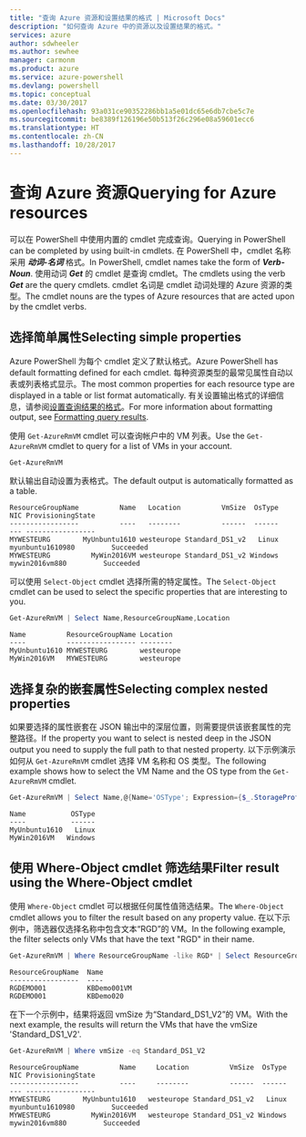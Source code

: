 ```yaml
---
title: "查询 Azure 资源和设置结果的格式 | Microsoft Docs"
description: "如何查询 Azure 中的资源以及设置结果的格式。"
services: azure
author: sdwheeler
ms.author: sewhee
manager: carmonm
ms.product: azure
ms.service: azure-powershell
ms.devlang: powershell
ms.topic: conceptual
ms.date: 03/30/2017
ms.openlocfilehash: 93a031ce90352286bb1a5e01dc65e6db7cbe5c7e
ms.sourcegitcommit: be8389f126196e50b513f26c296e08a59601ecc6
ms.translationtype: HT
ms.contentlocale: zh-CN
ms.lasthandoff: 10/28/2017
---
```

# <a name="querying-for-azure-resources"></a><span data-ttu-id="8013a-103">查询 Azure 资源</span><span class="sxs-lookup"><span data-stu-id="8013a-103">Querying for Azure resources</span></span>

<span data-ttu-id="8013a-104">可以在 PowerShell 中使用内置的 cmdlet 完成查询。</span><span class="sxs-lookup"><span data-stu-id="8013a-104">Querying in PowerShell can be completed by using built-in cmdlets.</span></span> <span data-ttu-id="8013a-105">在 PowerShell 中，cmdlet 名称采用 **_动词-名词_** 格式。</span><span class="sxs-lookup"><span data-stu-id="8013a-105">In PowerShell, cmdlet names take the form of **_Verb-Noun_**.</span></span> <span data-ttu-id="8013a-106">使用动词 **_Get_** 的 cmdlet 是查询 cmdlet。</span><span class="sxs-lookup"><span data-stu-id="8013a-106">The cmdlets using the verb **_Get_** are the query cmdlets.</span></span> <span data-ttu-id="8013a-107">cmdlet 名词是 cmdlet 动词处理的 Azure 资源的类型。</span><span class="sxs-lookup"><span data-stu-id="8013a-107">The cmdlet nouns are the types of Azure resources that are acted upon by the cmdlet verbs.</span></span>


## <a name="selecting-simple-properties"></a><span data-ttu-id="8013a-108">选择简单属性</span><span class="sxs-lookup"><span data-stu-id="8013a-108">Selecting simple properties</span></span>

<span data-ttu-id="8013a-109">Azure PowerShell 为每个 cmdlet 定义了默认格式。</span><span class="sxs-lookup"><span data-stu-id="8013a-109">Azure PowerShell has default formatting defined for each cmdlet.</span></span> <span data-ttu-id="8013a-110">每种资源类型的最常见属性自动以表或列表格式显示。</span><span class="sxs-lookup"><span data-stu-id="8013a-110">The most common properties for each resource type are displayed in a table or list format automatically.</span></span> <span data-ttu-id="8013a-111">有关设置输出格式的详细信息，请参阅[设置查询结果的格式](formatting-output.md)。</span><span class="sxs-lookup"><span data-stu-id="8013a-111">For more information about formatting output, see [Formatting query results](formatting-output.md).</span></span>

<span data-ttu-id="8013a-112">使用 `Get-AzureRmVM` cmdlet 可以查询帐户中的 VM 列表。</span><span class="sxs-lookup"><span data-stu-id="8013a-112">Use the `Get-AzureRmVM` cmdlet to query for a list of VMs in your account.</span></span>

```powershell
Get-AzureRmVM
```

<span data-ttu-id="8013a-113">默认输出自动设置为表格式。</span><span class="sxs-lookup"><span data-stu-id="8013a-113">The default output is automatically formatted as a table.</span></span>

```
ResourceGroupName          Name   Location          VmSize  OsType              NIC ProvisioningState
-----------------          ----   --------          ------  ------              --- -----------------
MYWESTEURG        MyUnbuntu1610 westeurope Standard_DS1_v2   Linux myunbuntu1610980         Succeeded
MYWESTEURG          MyWin2016VM westeurope Standard_DS1_v2 Windows   mywin2016vm880         Succeeded
```

<span data-ttu-id="8013a-114">可以使用 `Select-Object` cmdlet 选择所需的特定属性。</span><span class="sxs-lookup"><span data-stu-id="8013a-114">The `Select-Object` cmdlet can be used to select the specific properties that are interesting to you.</span></span>

```powershell
Get-AzureRmVM | Select Name,ResourceGroupName,Location
```

```
Name          ResourceGroupName Location
----          ----------------- --------
MyUnbuntu1610 MYWESTEURG        westeurope
MyWin2016VM   MYWESTEURG        westeurope
```

## <a name="selecting-complex-nested-properties"></a><span data-ttu-id="8013a-115">选择复杂的嵌套属性</span><span class="sxs-lookup"><span data-stu-id="8013a-115">Selecting complex nested properties</span></span>

<span data-ttu-id="8013a-116">如果要选择的属性嵌套在 JSON 输出中的深层位置，则需要提供该嵌套属性的完整路径。</span><span class="sxs-lookup"><span data-stu-id="8013a-116">If the property you want to select is nested deep in the JSON output you need to supply the full path to that nested property.</span></span> <span data-ttu-id="8013a-117">以下示例演示如何从 `Get-AzureRmVM` cmdlet 选择 VM 名称和 OS 类型。</span><span class="sxs-lookup"><span data-stu-id="8013a-117">The following example shows how to select the VM Name and the OS type from the `Get-AzureRmVM` cmdlet.</span></span>

```powershell
Get-AzureRmVM | Select Name,@{Name='OSType'; Expression={$_.StorageProfile.OSDisk.OSType}}
```

```
Name           OSType
----           ------
MyUnbuntu1610   Linux
MyWin2016VM   Windows
```

## <a name="filter-result-using-the-where-object-cmdlet"></a><span data-ttu-id="8013a-118">使用 Where-Object cmdlet 筛选结果</span><span class="sxs-lookup"><span data-stu-id="8013a-118">Filter result using the Where-Object cmdlet</span></span>

<span data-ttu-id="8013a-119">使用 `Where-Object` cmdlet 可以根据任何属性值筛选结果。</span><span class="sxs-lookup"><span data-stu-id="8013a-119">The `Where-Object` cmdlet allows you to filter the result based on any property value.</span></span> <span data-ttu-id="8013a-120">在以下示例中，筛选器仅选择名称中包含文本“RGD”的 VM。</span><span class="sxs-lookup"><span data-stu-id="8013a-120">In the following example, the filter selects only VMs that have the text "RGD" in their name.</span></span>

```powershell
Get-AzureRmVM | Where ResourceGroupName -like RGD* | Select ResourceGroupName,Name
```

```
ResourceGroupName  Name
-----------------  ----
RGDEMO001          KBDemo001VM
RGDEMO001          KBDemo020
```

<span data-ttu-id="8013a-121">在下一个示例中，结果将返回 vmSize 为“Standard_DS1_V2”的 VM。</span><span class="sxs-lookup"><span data-stu-id="8013a-121">With the next example, the results will return the VMs that have the vmSize 'Standard_DS1_V2'.</span></span>

```powershell
Get-AzureRmVM | Where vmSize -eq Standard_DS1_V2
```

```
ResourceGroupName          Name     Location          VmSize  OsType              NIC ProvisioningState
-----------------          ----     --------          ------  ------              --- -----------------
MYWESTEURG        MyUnbuntu1610   westeurope Standard_DS1_v2   Linux myunbuntu1610980         Succeeded
MYWESTEURG          MyWin2016VM   westeurope Standard_DS1_v2 Windows   mywin2016vm880         Succeeded
```
